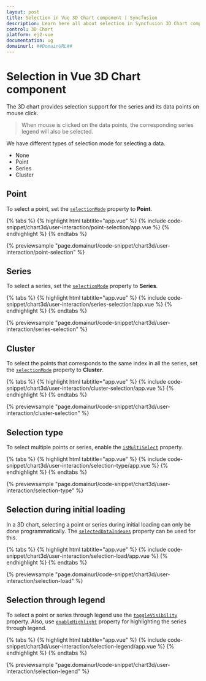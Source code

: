 ```yaml
---
layout: post
title: Selection in Vue 3D Chart component | Syncfusion
description: Learn here all about selection in Syncfusion 3D Chart component of Syncfusion Essential JS 2 and more.
control: 3D Chart
platform: ej2-vue
documentation: ug
domainurl: ##DomainURL##
---
```


<!-- markdownlint-disable MD036 -->

# Selection in Vue 3D Chart component

The 3D chart provides selection support for the series and its data points on mouse click.

>When mouse is clicked on the data points, the corresponding series legend will also be selected.

We have different types of selection mode for selecting a data.

* None
* Point
* Series
* Cluster

## Point

To select a point, set the [`selectionMode`](https://ej2.syncfusion.com/vue/documentation/api/chart3d/chart3DModel/#selectionmode) property to **Point**.

{% tabs %}
{% highlight html tabtitle="app.vue" %}
{% include code-snippet/chart3d/user-interaction/point-selection/app.vue %}
{% endhighlight %}
{% endtabs %}
        
{% previewsample "page.domainurl/code-snippet/chart3d/user-interaction/point-selection" %}

## Series

To select a series, set the [`selectionMode`](https://ej2.syncfusion.com/vue/documentation/api/chart3d/chart3DModel/#selectionmode) property to **Series**.

{% tabs %}
{% highlight html tabtitle="app.vue" %}
{% include code-snippet/chart3d/user-interaction/series-selection/app.vue %}
{% endhighlight %}
{% endtabs %}
        
{% previewsample "page.domainurl/code-snippet/chart3d/user-interaction/series-selection" %}

## Cluster

To select the points that corresponds to the same index in all the series, set the [`selectionMode`](https://ej2.syncfusion.com/vue/documentation/api/chart3d/chart3DModel/#selectionmode) property to **Cluster**.

{% tabs %}
{% highlight html tabtitle="app.vue" %}
{% include code-snippet/chart3d/user-interaction/cluster-selection/app.vue %}
{% endhighlight %}
{% endtabs %}
        
{% previewsample "page.domainurl/code-snippet/chart3d/user-interaction/cluster-selection" %}

## Selection type

To select multiple points or series, enable the [`isMultiSelect`](https://ej2.syncfusion.com/vue/documentation/api/chart3d/chart3DModel/#ismultiselect) property.

{% tabs %}
{% highlight html tabtitle="app.vue" %}
{% include code-snippet/chart3d/user-interaction/selection-type/app.vue %}
{% endhighlight %}
{% endtabs %}
        
{% previewsample "page.domainurl/code-snippet/chart3d/user-interaction/selection-type" %}

## Selection during initial loading

In a 3D chart, selecting a point or series during initial loading can only be done programmatically. The [`selectedDataIndexes`](https://ej2.syncfusion.com/vue/documentation/api/chart3d/chart3DModel/#selecteddataindexes) property can be used for this.

{% tabs %}
{% highlight html tabtitle="app.vue" %}
{% include code-snippet/chart3d/user-interaction/selection-load/app.vue %}
{% endhighlight %}
{% endtabs %}
        
{% previewsample "page.domainurl/code-snippet/chart3d/user-interaction/selection-load" %}

## Selection through legend

To select a point or series through legend use the [`toggleVisibility`](https://ej2.syncfusion.com/vue/documentation/api/chart3d/legendSettingsModel/#togglevisibility) property. Also, use [`enableHighlight`](https://ej2.syncfusion.com/vue/documentation/api/chart3d/legendSettingsModel/#enablehighlight) property for highlighting the series through legend.

{% tabs %}
{% highlight html tabtitle="app.vue" %}
{% include code-snippet/chart3d/user-interaction/selection-legend/app.vue %}
{% endhighlight %}
{% endtabs %}
        
{% previewsample "page.domainurl/code-snippet/chart3d/user-interaction/selection-legend" %}